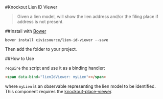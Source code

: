 #Knockout Lien ID Viewer

> Given a lien model, will show the lien address and/or the filing place if address is not present.

##Install with [Bower](http://bower.io/)

```
bower install civicsource/lien-id-viewer --save
```

Then add the folder to your project.

##How to Use

`require` the script and use it as a binding handler:

```html
<span data-bind="lienIdViewer: myLien"></span>
```

where `myLien` is an observable representing the lien model to be identified. 
This component requires the [knockout-place-viewer](https://github.com/civicsource/knockout-place-viewer).